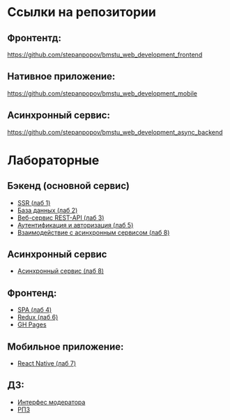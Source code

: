 # Ссылки на репозитории
## Фронтентд:
https://github.com/stepanpopov/bmstu_web_development_frontend
## Нативное приложение:
https://github.com/stepanpopov/bmstu_web_development_mobile
## Асинхронный сервис:
https://github.com/stepanpopov/bmstu_web_development_async_backend
#
#
# Лабораторные
## Бэкенд (основной сервис)
- [SSR (лаб 1)](https://github.com/stepanpopov/bmstu_web_development_backend/tree/server_side_rendering)
- [База данных (лаб 2)](https://github.com/stepanpopov/bmstu_web_development_backend/tree/database)
- [Веб-сервис REST-API (лаб 3)](https://github.com/stepanpopov/bmstu_web_development_backend/tree/rest-api)
- [Аутентификация и авторизация (лаб 5)](https://github.com/stepanpopov/bmstu_web_development_backend/tree/auth)
- [Взаимодействие с асинхронным сервисом (лаб 8)](https://github.com/stepanpopov/bmstu_web_development_backend/tree/async)
## Асинхронный сервис
- [Асинхронный сервис (лаб 8)](https://github.com/stepanpopov/bmstu_web_development_async_backend/tree/async)

## Фронтенд:
- [SPA (лаб 4)](https://github.com/stepanpopov/bmstu_web_development_frontend/tree/react)
- [Redux (лаб 6)](https://github.com/stepanpopov/bmstu_web_development_frontend/tree/redux)
- [GH Pages](https://stepanpopov.github.io/bmstu_web_development_frontend/)

## Мобильное приложение:
- [React Native (лаб 7)](https://github.com/stepanpopov/bmstu_web_development_mobile)

## ДЗ:
- [Интерфес модератора](https://github.com/stepanpopov/bmstu_web_development_frontend/tree/moderator_remove_draft_from_redux)
- [РПЗ](https://github.com/stepanpopov/bmstu_web_development_backend/blob/main/%D0%A0%D0%9F%D0%97%20%D0%9F%D0%BE%D0%BF%D0%BE%D0%B2%20%D0%98%D0%A35-53%D0%91.docx)

